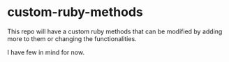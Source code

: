 # custom-ruby-methods

This repo will have a custom ruby methods that can be modified by adding more to them or changing the functionalities.

I have few in mind for now.